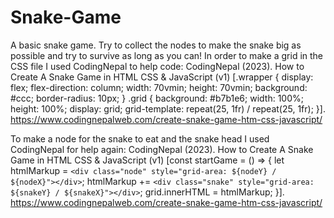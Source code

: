 # Snake-Game
A basic snake game. Try to collect the nodes to make the snake big as possible and try to survive as long as you can!
In order to make a grid in the CSS file I used CodingNepal to help code:
CodingNepal (2023). How to Create A Snake Game in HTML CSS & JavaScript (v1) [.wrapper {
    display: flex;
    flex-direction: column;
    width: 70vmin;
    height: 70vmin;
    background: #ccc;
    border-radius: 10px;
}
.grid {
    background: #b7b1e6;
    width: 100%;
    height: 100%;
    display: grid;
    grid-template: repeat(25, 1fr) / repeat(25, 1fr);
}]. https://www.codingnepalweb.com/create-snake-game-htm-css-javascript/

To make a node for the snake to eat and the snake head I used CodingNepal for help again:
CodingNepal (2023). How to Create A Snake Game in HTML CSS & JavaScript (v1) [const startGame = () => {
    let htmlMarkup = `<div class="node" style="grid-area: ${nodeY} / ${nodeX}"></div>`;
    htmlMarkup += `<div class="snake" style="grid-area: ${snakeY} / ${snakeX}"></div>`;
    grid.innerHTML = htmlMarkup;
}]. https://www.codingnepalweb.com/create-snake-game-htm-css-javascript/
